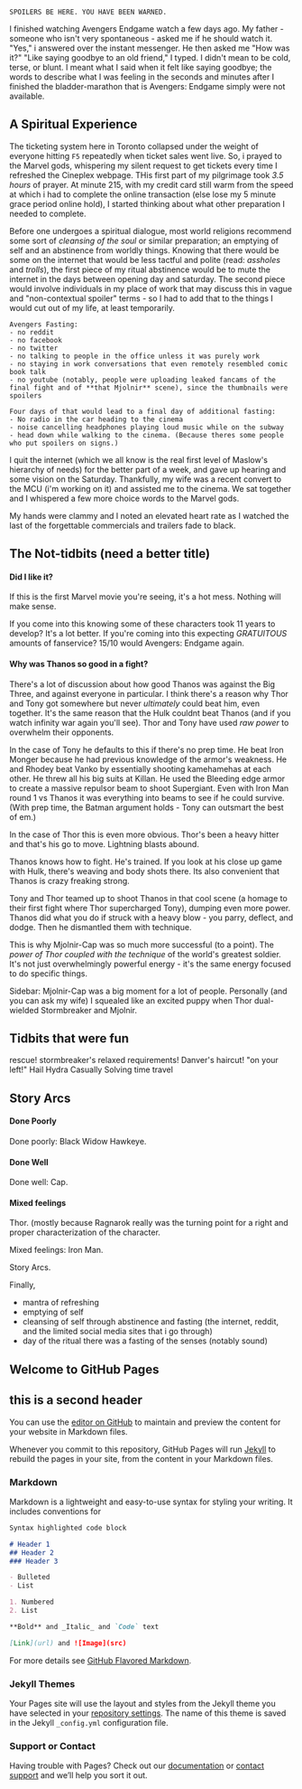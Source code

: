 ```
SPOILERS BE HERE. YOU HAVE BEEN WARNED.
```

I finished watching Avengers Endgame watch a few days ago. My father - someone who isn't very spontaneous - asked me if he should watch it. "Yes," i answered over the instant messenger. He then asked me "How was it?" "Like saying goodbye to an old friend," I typed. I didn't mean to be cold, terse, or blunt. I meant what I said when it felt like saying goodbye; the words to describe what I was feeling in the seconds and minutes after I finished the bladder-marathon that is Avengers: Endgame simply were not available. 

## A Spiritual Experience

The ticketing system here in Toronto collapsed under the weight of everyone hitting `F5` repeatedly when ticket sales went live. So, i prayed to the Marvel gods, whispering my silent request to get tickets every time I refreshed the Cineplex webpage. THis first part of my pilgrimage took *3.5 hours* of prayer. At minute 215, with my credit card still warm from the speed at which i had to complete the online transaction (else lose my 5 minute grace period online hold), I started thinking about what other preparation I needed to complete.

Before one undergoes a spiritual dialogue, most world religions recommend some sort of _cleansing of the soul_ or similar preparation; an emptying of self and an abstinence from worldly things. Knowing that there would be some on the internet that would be less tactful and polite (read: _assholes_ and _trolls_), the first piece of my ritual abstinence would be to mute the internet in the days between opening day and saturday. The second piece would involve individuals in my place of work that may discuss this in vague and "non-contextual spoiler" terms - so I had to add that to the things I would cut out of my life, at least temporarily.

```
Avengers Fasting:
- no reddit
- no facebook
- no twitter
- no talking to people in the office unless it was purely work
- no staying in work conversations that even remotely resembled comic book talk
- no youtube (notably, people were uploading leaked fancams of the final fight and of **that Mjolnir** scene), since the thumbnails were spoilers
```

```
Four days of that would lead to a final day of additional fasting:
- No radio in the car heading to the cinema
- noise cancelling headphones playing loud music while on the subway
- head down while walking to the cinema. (Because theres some people who put spoilers on signs.)
```

I quit the internet (which we all know is the real first level of Maslow's hierarchy of needs) for the better part of a week, and gave up hearing and some vision on the Saturday. Thankfully, my wife was a recent convert to the MCU (i'm working on it) and assisted me to the cinema. We sat together and I whispered a few more choice words to the Marvel gods.

My hands were clammy and I noted an elevated heart rate as I watched the last of the forgettable commercials and trailers fade to black. 

## The Not-tidbits (need a better title)
#### Did I like it?

If this is the first Marvel movie you're seeing, it's a hot mess. Nothing will make sense. 

If you come into this knowing some of these characters took 11 years to develop? It's a lot better.
If you're coming into this expecting _GRATUITOUS_ amounts of fanservice? 15/10 would Avengers: Endgame again.

#### Why was Thanos so good in a fight? 

There's a lot of discussion about how good Thanos was against the Big Three, and against everyone in particular. I think there's a reason why Thor and Tony got somewhere but never _ultimately_ could beat him, even together. It's the same reason that the Hulk couldnt beat Thanos (and if you watch infinity war again you'll see). Thor and Tony have used  _raw power_ to overwhelm their opponents. 

In the case of Tony he defaults to this if there's no prep time. He beat Iron Monger because he had previous knowledge of the armor's weakness. He and Rhodey beat Vanko by essentially shooting kamehamehas at each other. He threw all his big suits at Killan. He used the Bleeding edge armor to create a massive repulsor beam to shoot Supergiant. Even with Iron Man round 1 vs Thanos it was everything into beams to see if he could survive. (With prep time, the Batman argument holds - Tony can outsmart the best of em.) 

In the case of Thor this is even more obvious. Thor's been a heavy hitter and that's his go to move. Lightning blasts abound.

Thanos knows how to fight. He's trained. If you look at his close up game with Hulk, there's weaving and body shots there. Its also convenient that Thanos is crazy freaking strong. 

Tony and Thor teamed up to shoot Thanos in that cool scene (a homage to their first fight where Thor supercharged Tony), dumping even more power. Thanos did what you do if struck with a heavy blow - you parry, deflect, and dodge. Then he dismantled them with technique. 

This is why Mjolnir-Cap was so much more successful (to a point). The *power of Thor coupled with the technique* of the world's greatest soldier. It's not just overwhelmingly powerful energy - it's the same energy focused to do specific things. 

Sidebar: Mjolnir-Cap was a big moment for a lot of people. Personally (and you can ask my wife) I squealed like an excited puppy when Thor dual-wielded Stormbreaker and Mjolnir.


## Tidbits that were fun

rescue!
stormbreaker's relaxed requirements!
Danver's haircut!
"on your left!"
Hail Hydra
Casually Solving time travel

## Story Arcs

#### Done Poorly
Done poorly:
Black Widow
Hawkeye.

#### Done Well
Done well:
Cap.


#### Mixed feelings
Thor. (mostly because Ragnarok really was the turning point for a right and proper characterization of the character.

Mixed feelings:
Iron Man.





Story Arcs.






Finally,

- mantra of refreshing
- emptying of self
- cleansing of self through abstinence and fasting (the internet, reddit, and the limited social media sites that i go through)
- day of the ritual there was a fasting of the senses (notably sound)




## Welcome to GitHub Pages

## this is a second header

You can use the [editor on GitHub](https://github.com/heymiguel/endgame-things/edit/master/index.md) to maintain and preview the content for your website in Markdown files.

Whenever you commit to this repository, GitHub Pages will run [Jekyll](https://jekyllrb.com/) to rebuild the pages in your site, from the content in your Markdown files.

### Markdown

Markdown is a lightweight and easy-to-use syntax for styling your writing. It includes conventions for

```markdown
Syntax highlighted code block

# Header 1
## Header 2
### Header 3

- Bulleted
- List

1. Numbered
2. List

**Bold** and _Italic_ and `Code` text

[Link](url) and ![Image](src)
```

For more details see [GitHub Flavored Markdown](https://guides.github.com/features/mastering-markdown/).

### Jekyll Themes

Your Pages site will use the layout and styles from the Jekyll theme you have selected in your [repository settings](https://github.com/heymiguel/endgame-things/settings). The name of this theme is saved in the Jekyll `_config.yml` configuration file.

### Support or Contact

Having trouble with Pages? Check out our [documentation](https://help.github.com/categories/github-pages-basics/) or [contact support](https://github.com/contact) and we’ll help you sort it out.
